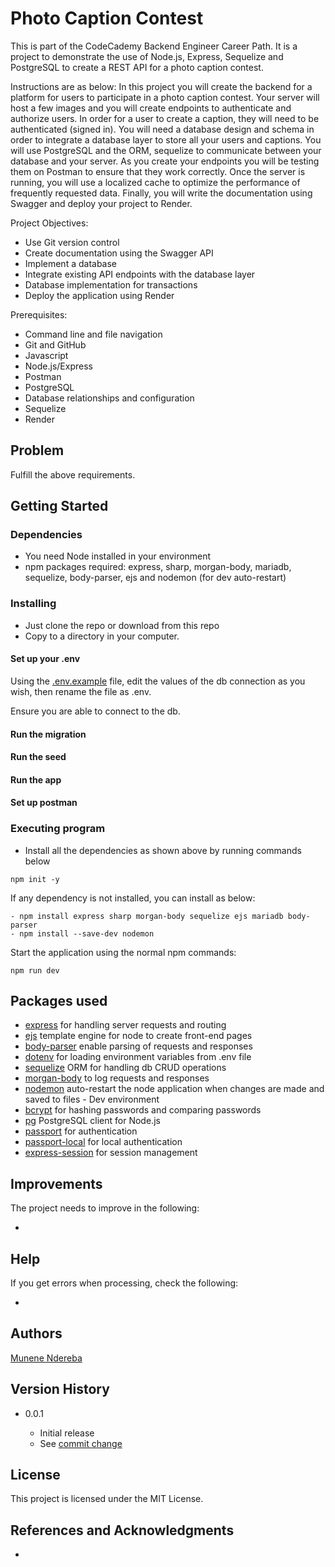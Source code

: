 # Photo Caption Contest

This is part of the CodeCademy Backend Engineer Career Path. It is a project to demonstrate the use of Node.js, Express, Sequelize and PostgreSQL to create a REST API for a photo caption contest.

Instructions are as below:
In this project you will create the backend for a platform for users to participate in a photo caption contest. Your server will host a few images and you will create endpoints to authenticate and authorize users. In order for a user to create a caption, they will need to be authenticated (signed in). You will need a database design and schema in order to integrate a database layer to store all your users and captions. You will use PostgreSQL and the ORM, sequelize to communicate between your database and your server. As you create your endpoints you will be testing them on Postman to ensure that they work correctly. Once the server is running, you will use a localized cache to optimize the performance of frequently requested data. Finally, you will write the documentation using Swagger and deploy your project to Render.

Project Objectives:

- Use Git version control
- Create documentation using the Swagger API
- Implement a database
- Integrate existing API endpoints with the database layer
- Database implementation for transactions
- Deploy the application using Render

Prerequisites:

- Command line and file navigation
- Git and GitHub
- Javascript
- Node.js/Express
- Postman
- PostgreSQL
- Database relationships and configuration
- Sequelize
- Render

## Problem

Fulfill the above requirements.

## Getting Started

### Dependencies

- You need Node installed in your environment
- npm packages required: express, sharp, morgan-body, mariadb, sequelize, body-parser, ejs and nodemon (for dev auto-restart)

### Installing

- Just clone the repo or download from this repo
- Copy to a directory in your computer.

#### Set up your .env

Using the [.env.example](./.env.example) file, edit the values of the db connection as you wish, then rename the file as .env.

Ensure you are able to connect to the db.

#### Run the migration

#### Run the seed

#### Run the app

#### Set up postman

### Executing program

- Install all the dependencies as shown above by running commands below

```
npm init -y
```

If any dependency is not installed, you can install as below:

```
- npm install express sharp morgan-body sequelize ejs mariadb body-parser
- npm install --save-dev nodemon
```

Start the application using the normal npm commands:

```
npm run dev
```

## Packages used

- [express](https://www.npmjs.com/package/express) for handling server requests and routing
- [ejs](https://www.npmjs.com/package/ejs) template engine for node to create front-end pages
- [body-parser](https://www.npmjs.com/package/body-parser) enable parsing of requests and responses
- [dotenv](https://www.npmjs.com/package/dotenv) for loading environment variables from .env file
- [sequelize](https://www.npmjs.com/package/sequelize) ORM for handling db CRUD operations
- [morgan-body](https://www.npmjs.com/package/morgan-body) to log requests and responses
- [nodemon](https://www.npmjs.com/package/nodemon) auto-restart the node application when changes are made and saved to files - Dev environment
- [bcrypt](https://www.npmjs.com/package/bcrypt) for hashing passwords and comparing passwords
- [pg](https://www.npmjs.com/package/pg) PostgreSQL client for Node.js
- [passport](https://www.npmjs.com/package/passport) for authentication
- [passport-local](https://www.npmjs.com/package/passport-local) for local authentication
- [express-session](https://www.npmjs.com/package/express-session) for session management

## Improvements

The project needs to improve in the following:

-

## Help

If you get errors when processing, check the following:

-

## Authors

[Munene Ndereba](https://github.com/munenendereba)

## Version History

- 0.0.1

  - Initial release
  - See [commit change]()

## License

This project is licensed under the MIT License.

## References and Acknowledgments

- []()
